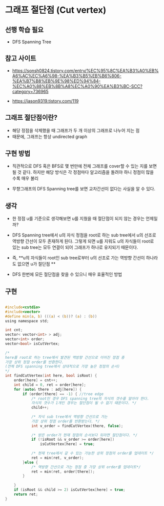 # 그래프 절단점 (Cut vertex)

## 선행 학습 필요

- DFS Spanning Tree

## 참고 사이트

- https://sonsh0824.tistory.com/entry/%EC%95%8C%EA%B3%A0%EB%A6%AC%EC%A6%98-%EA%B3%B5%EB%B6%806-%EA%B7%B8%EB%9E%98%ED%94%84-%EC%A0%88%EB%8B%A8%EC%A0%90%EA%B3%BC-SCC?category=736965

- https://jason9319.tistory.com/119


## 그래프 절단점이란?

- 해당 정점을 삭제했을 때 그래프가 두 개 이상의 그래프로 나누어 지는 점
- 때문에, 그래프는 항상 undirected graph


## 구현 방법

- 직관적으로 DFS 혹은 BFS로 몇 번만에 전체 그래프를 cover할 수 있는 지를 보면 될 것 같다. 
하지만 해당 방식은 각 정점마다 알고리즘을 돌려야 하니 정점이 많을 수록 매우 불리

- 무향그래프의 DFS Spanning tree를 보면 교차간선이 없다는 사실을 알 수 있다.


## 생각

- 한 정점 u를 기준으로 생각해보면 u를 지웠을 때 절단점이 되지 않는 경우는 언제일까?
- DFS Spanning tree에서 u의 자식 정점을 root로 하는 sub tree에서 u의 선조로 역방향 간선이 모두 존재하게 된다. 그렇게 되면 u를 지워도 u의 자식들이 root로 있는 sub tree는
모두 연결이 되어 그래프가 하나로 유지되기 때문이다.

- 즉, **u의 자식들이 root인 sub tree로부터 u의 선조로 가는 역방향 간선이 하나라도 없으면 u가 절단점 **
- DFS 한번에 모든 절단점을 찾을 수 있으니 매우 효율적인 방법


## 구현


```c

#include<cstdio>
#include<vector>
#define min(a, b) (((a) < (b))? (a) : (b))
using namespace std;
 
int cnt;
vector< vector<int> > adj;
vector<int> order;
vector<bool> isCutVertex;
 
/*
here를 root로 하는 tree에서 발견된 역방향 간선으로 이어진 정점 중
가장 상위 정점 order를 반환한다.
(전체 DFS spanning tree에서 상대적으로 가장 높은 정점의 순서)
*/
int findCutVertex(int here, bool isRoot) {
    order[here] = cnt++;
    int child = 0, ret = order[here];
    for (auto& there : adj[here]) {
        if (order[there] == -1) { //tree edge
            /* root인 경우 DFS spanning tree의 자식의 갯수를 알아야 한다. 
            자식의 갯수가 1개인 경우는 절단점이 될 수 없기 때문이다. */
            child++;
 
            /* 자식 sub tree에서 역방향 간선으로 가는 
            가장 상위 정점 order를 반환받는다. */
            int v_order = findCutVertex(there, false);
 
            /* 받은 order가 현재 정점의 순서보다 뒤라면 절단점이다. */
            if (!isRoot && v_order >= order[here])
                isCutVertex[here] = true;
 
            /* 현재 tree에서 갈 수 있는 가능한 상위 정점의 order를 업데이트 */
            ret = min(ret, v_order);
        }else {
            /* 역방향 간선으로 가는 정점 중 가장 상위 order를 업데이트*/
            ret = min(ret, order[there]);
        }
        
    }
    if (isRoot && child >= 2) isCutVertex[here] = true;
    return ret;
}

```




